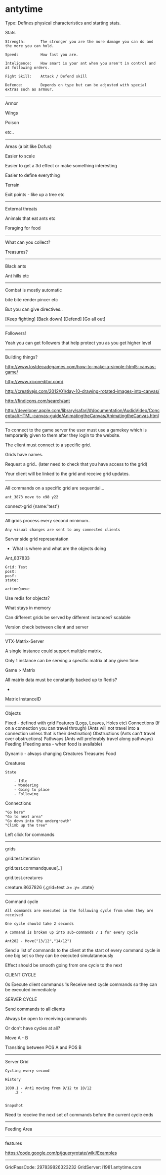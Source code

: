 antytime
========


Type:
Defines physical characteristics and starting stats. 

Stats

	Strength: 		The stronger you are the more damage you can do and the more you can hold. 

	Speed:			How fast you are.

	Inteligence:	How smart is your ant when you aren't in control and at following orders.

	Fight Skill:	Attack / Defend skill

	Defence:		Depends on type but can be adjusted with special extras such as armour. 


---

Armor 

Wings

Poison

etc.. 

-----------------

Areas (a bit like Dofus)

Easier to scale

Easier to get a 3d effect or make something interesting

Easier to define everything

Terrain

Exit points - like up a tree etc

-------------------

External threats

Animals that eat ants etc

Foraging for food

-----------------------------

What can you collect?

Treasures?

----------------------

Black ants 

Ant hills etc

--------------------

Combat is mostly automatic

bite bite render pincer etc

But you can give directives..

[Keep fighting] [Back down] [Defend] [Go all out]

----------------------

Followers!

Yeah you can get followers that help protect you as you get higher level

-------------------

Building things? 





http://www.lostdecadegames.com/how-to-make-a-simple-html5-canvas-game/

http://www.xiconeditor.com/

http://creativejs.com/2012/01/day-10-drawing-rotated-images-into-canvas/

http://findicons.com/search/ant

http://developer.apple.com/library/safari/#documentation/AudioVideo/Conceptual/HTML-canvas-guide/AnimatingtheCanvas/AnimatingtheCanvas.html

---------


To connect to the game server the user must use a gamekey which is temporarily given to them after they login to the website. 



The client must connect to a specific grid. 

Grids have names.


Request a grid.. (later need to check that you have access to the grid)

Your client will be linked to the grid and receive grid updates.

------------

All commands on a specific grid are sequential...

	ant_3873 move to x98 y22



connect-grid   {name:'test'}

-----------------------

All grids process every second minimum..

	Any visual changes are sent to any connected clients


Server side grid representation

- What is where and what are the objects doing



Ant_837833

	Grid: Test
	posX:
	posY:
	state:

	actionQueue

Use redis for objects?

What stays in memory

Can different grids be served by different instances? scalable

Version check between client and server

----------------------------------------------------------------------------

VTX-Matrix-Server

A single instance could support multiple matrix. 

Only 1 instance can be serving a specific matrix at any given time. 

Game > Matrix

All matrix data must be constantly backed up to Redis?


-

Matrix		InstanceID 



************************************************************************************************

Objects

Fixed - defined with grid
	Features		(Logs, Leaves, Holes etc)
	Connections		(If on a connection you can travel through)
					(Ants will not travel into a connection unless that is their destination)
	Obstructions    (Ants can't travel over obstructions)
	Pathways		(Ants will preferably travel along pathways)
	Feeding			(Feeding area - when food is available)

Dynamic - always changing
	Creatures
	Treasures
	Food


Creatures

	State

		- Idle
		- Wondering
		- Going to place
		- Following

Connections

	"Go here"
	"Go to next area"
	"Go down into the undergrowth"
	"Climb up the tree"

Left click for commands 

------------------------------------------------------
grids

grid.test.iteration

grid.test.commandqueue[..]




grid.test.creatures

creature.8637826
	{.grid=test
	.x=
	.y=
	.state}

--------------------------

Command cycle

	All commands are executed in the following cycle from when they are received

	One cycle should take 2 seconds

	A command is broken up into sub-commands / 1 for every cycle

	Ant282 - Move("13/12","14/12")

Send a list of commands to the client at the start of every command cycle in one big set
so they can be executed simulataneously

Effect should be smooth going from one cycle to the next 


CLIENT CYCLE

0s Execute client commands
1s Receive next cycle commands so they can be executed immediately

SERVER CYCLE 

Send commands to all clients

Always be open to receiving commands

Or don't have cycles at all?


Move A - B 

Transiting between POS A and POS B

---------------

Server Grid

	Cycling every second

	History

	1000.1 - Ant1 moving from 9/12 to 10/12
		.2 -  


	Snapshot








Need to receive the next set of commands before the current cycle ends




--------------------------

Feeding Area

	

--------------------------------------


features

https://code.google.com/p/jqueryrotate/wiki/Examples


-----------------------


GridPassCode: 297839826323232
GridServer: i1981.antytime.com 





